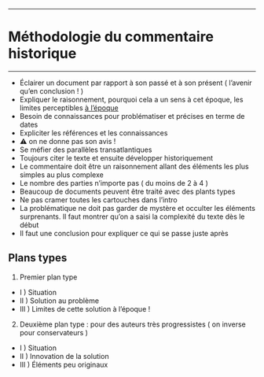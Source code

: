 ***
# Méthodologie du commentaire historique 
***
- Éclairer un document par rapport à son passé et à son présent ( l’avenir qu’en conclusion ! )
- Expliquer le raisonnement, pourquoi cela a un sens à cet époque, les limites perceptibles <u>à l’époque</u> 
- Besoin de connaissances pour problématiser et précises en terme de dates 
- Expliciter les références et les connaissances 
- ⚠ on ne donne pas son avis ! 
- Se méfier des parallèles transatlantiques 
- Toujours citer le texte et ensuite développer historiquement 
- Le commentaire doit être un raisonnement allant des éléments les plus simples au plus complexe
- Le nombre des parties n’importe pas ( du moins de 2 à 4 ) 
- Beaucoup de documents peuvent être traité avec des plants types 
- Ne pas cramer toutes les cartouches dans l’intro
- La problématique ne doit pas garder de mystère et occulter les éléments surprenants. Il faut montrer qu’on a saisi la complexité du texte dès le début
- Il faut une conclusion pour expliquer ce qui se passe juste après

## Plans types 

1. Premier plan type 
- I ) Situation 
- II ) Solution au problème 
- III ) Limites de cette solution à l’époque ! 
2. Deuxième plan type : pour des auteurs très progressistes ( on inverse pour conservateurs )
- I ) Situation 
- II ) Innovation de la solution 
- III ) Éléments peu originaux 